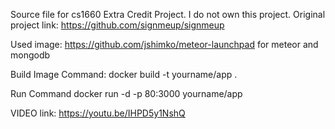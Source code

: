 Source file for cs1660 Extra Credit Project.
I do not own this project.
Original project link: https://github.com/signmeup/signmeup

Used image: https://github.com/jshimko/meteor-launchpad for meteor and mongodb

Build Image Command:
docker build -t yourname/app .

Run Command
docker run -d -p 80:3000 yourname/app


VIDEO link: https://youtu.be/IHPD5y1NshQ